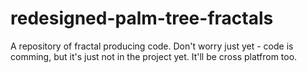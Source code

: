 # redesigned-palm-tree-fractals
A repository of fractal producing code. Don't worry just yet - code is comming, but it's just not in the project yet. It'll be cross platfrom too.
